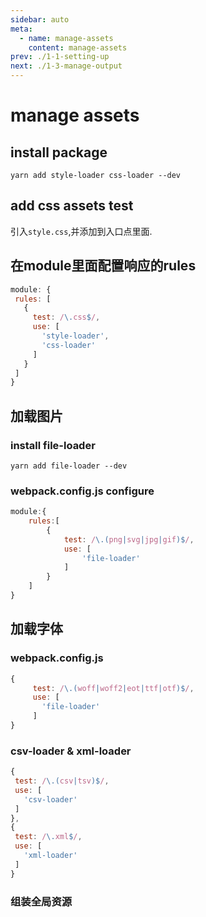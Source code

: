 ```yaml
---
sidebar: auto
meta:
  - name: manage-assets
    content: manage-assets
prev: ./1-1-setting-up
next: ./1-3-manage-output
---
```

# manage assets 

## install package 
`yarn add style-loader css-loader --dev`

## add css assets test 

引入`style.css`,并添加到入口点里面.

## 在module里面配置响应的rules
```js
module: {
 rules: [
   {
     test: /\.css$/,
     use: [
       'style-loader',
       'css-loader'
     ]
   }
 ]
}
```
## 加载图片

### install file-loader
`yarn add file-loader --dev`

### webpack.config.js configure

```js
module:{
    rules:[
        {
            test: /\.(png|svg|jpg|gif)$/,
            use: [
                'file-loader'
            ]
        }
    ]
}
```
## 加载字体

### webpack.config.js
```js
{
     test: /\.(woff|woff2|eot|ttf|otf)$/,
     use: [
       'file-loader'
     ]
}
```
### csv-loader & xml-loader

```js
{
 test: /\.(csv|tsv)$/,
 use: [
   'csv-loader'
 ]
},
{
 test: /\.xml$/,
 use: [
   'xml-loader'
 ]
}
```
### 组装全局资源



